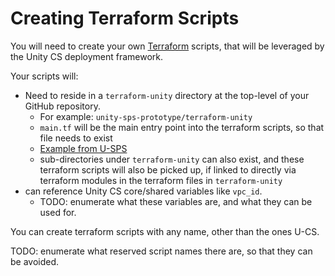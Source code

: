 # Creating Terraform Scripts

You will need to create your own [Terraform](https://www.terraform.io/) scripts, that will be leveraged by the Unity CS deployment framework.

Your scripts will:

* Need to reside in a `terraform-unity` directory at the top-level of your GitHub repository.
  * For example: `unity-sps-prototype/terraform-unity`
  * `main.tf` will be the main entry point into the terraform scripts, so that file needs to exist
  * [Example from U-SPS](https://github.com/unity-sds/unity-sps-prototype/tree/main/terraform-unity)
  * sub-directories under `terraform-unity` can also exist, and these terraform scripts will also be picked up, if linked to directly via terraform modules in the terraform files in `terraform-unity`
* can reference Unity CS core/shared variables like `vpc_id`.
  * TODO: enumerate what these variables are, and what they can be used for.

You can create terraform scripts with any name, other than the ones U-CS.

TODO: enumerate what reserved script names there are, so that they can be avoided.
